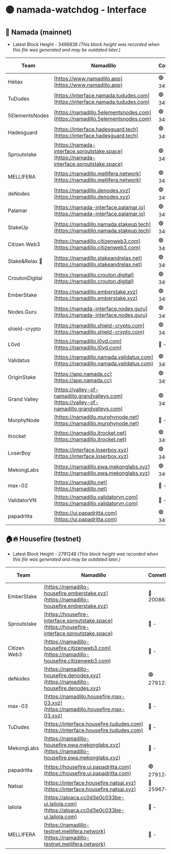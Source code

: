 # 🟡 namada-watchdog - Interface

## 🚀 Namada (mainnet)
- Latest Block Height - 3496838 *(This block height was recorded when this file was generated and may be outdated later.)*

| Team | Namadillo | CometBFT | Indexer | MASP Indexer |
|-|-|-|-|-|
| Heliax | [https://www.namadillo.app](https://www.namadillo.app) | 🟢 3496819 | 🟢 3496819 | 🟢 3496819 |
| TuDudes | [https://interface.namada.tududes.com](https://interface.namada.tududes.com) | 🟢 3496820 | 🟢 3496820 | 🟢 3496819 |
| 5ElementsNodes | [https://namadillo.5elementsnodes.com](https://namadillo.5elementsnodes.com) | 🟢 3496820 | 🟢 3496820 | 🟢 3496820 |
| Hadesguard | [https://interface.hadesguard.tech](https://interface.hadesguard.tech) | 🟢 3496821 | 🟢 3496820 | 🟢 3496820 |
| Sproutstake | [https://namada-interface.sproutstake.space](https://namada-interface.sproutstake.space) | 🟢 3496821 | 🟢 3496821 | 🟢 3496821 |
| MELLIFERA | [https://namadillo.mellifera.network](https://namadillo.mellifera.network) | 🟢 3496822 | 🟢 3496822 | 🟢 3496822 |
| deNodes | [https://namadillo.denodes.xyz](https://namadillo.denodes.xyz) | 🟢 3496822 | 🟢 3496822 | 🟢 3496822 |
| Palamar | [https://namada-interface.palamar.io](https://namada-interface.palamar.io) | 🟢 3496823 | 🟢 3496823 | 🟢 3496823 |
| StakeUp | [https://namadillo.namada.stakeup.tech](https://namadillo.namada.stakeup.tech) | 🟢 3496824 | 🟢 3496823 | 🟢 3496823 |
| Citizen Web3 | [https://namadillo.citizenweb3.com](https://namadillo.citizenweb3.com) | 🟢 3496824 | 🟢 3496824 | 🟢 3496824 |
| Stake&Relax 🦥 | [https://namadillo.stakeandrelax.net](https://namadillo.stakeandrelax.net) | 🟢 3496825 | 🟢 3496825 | 🟢 3496825 |
| CroutonDigital | [https://namadillo.crouton.digital](https://namadillo.crouton.digital) | 🟢 3496825 | 🟢 3496825 | 🟢 3496825 |
| EmberStake | [https://namadillo.emberstake.xyz](https://namadillo.emberstake.xyz) | 🟢 3496826 | 🟢 3496825 | 🟢 3496825 |
| Nodes.Guru | [https://namada-interface.nodes.guru](https://namada-interface.nodes.guru) | 🟢 3496826 | 🟢 3496826 | 🟢 3496826 |
| shield-crypto | [https://namadillo.shield-crypto.com](https://namadillo.shield-crypto.com) | 🟢 3496827 | 🟢 3496827 | 🟢 3496827 |
| L0vd | [https://namadillo.l0vd.com](https://namadillo.l0vd.com) | 🔴 - | 🔴 - | 🔴 - |
| Validatus | [https://namadillo.namada.validatus.com](https://namadillo.namada.validatus.com) | 🟢 3496829 | 🟢 3496829 | 🟢 3496830 |
| OriginStake | [https://app.namada.cc](https://app.namada.cc) | 🟢 3496830 | 🟢 3496830 | 🟢 3496829 |
| Grand Valley | [https://valley-of-namadillo.grandvalleys.com](https://valley-of-namadillo.grandvalleys.com) | 🟢 3496830 | 🟢 3496830 | 🟢 3496830 |
| MurphyNode | [https://namadillo.murphynode.net](https://namadillo.murphynode.net) | 🔴 - | 🔴 - | 🔴 - |
| itrocket | [https://namadillo.itrocket.net](https://namadillo.itrocket.net) | 🟢 3496833 | 🟢 3496832 | 🟢 3496832 |
| LoserBoy | [https://interface.loserboy.xyz](https://interface.loserboy.xyz) | 🟢 3496833 | 🟢 3496833 | 🟢 3496833 |
| MekongLabs | [https://namadillo.pwa.mekonglabs.xyz](https://namadillo.pwa.mekonglabs.xyz) | 🟢 3496833 | 🟢 3496833 | 🟢 3496833 |
| max-02 | [https://namadillo.net](https://namadillo.net) | 🔴 - | 🔴 - | 🔴 - |
| ValidatorVN | [https://namadillo.validatorvn.com](https://namadillo.validatorvn.com) | 🔴 - | 🔴 - | 🔴 - |
| papadritta | [https://ui.papadritta.com](https://ui.papadritta.com) | 🟢 3496838 | 🟢 3496838 | 🟢 3496838 |

## 🏠🔥 Housefire (testnet)
- Latest Block Height - 2791248 *(This block height was recorded when this file was generated and may be outdated later.)*

| Team | Namadillo | CometBFT | Indexer | MASP Indexer |
|-|-|-|-|-|
| EmberStake | [https://namadillo-housefire.emberstake.xyz](https://namadillo-housefire.emberstake.xyz) | 🔴 2008636 | 🔴 - | 🔴 - |
| Sproutstake | [https://housefire-interface.sproutstake.space](https://housefire-interface.sproutstake.space) | 🔴 - | 🔴 - | 🔴 - |
| Citizen Web3 | [https://namadillo-housefire.citizenweb3.com](https://namadillo-housefire.citizenweb3.com) | 🔴 - | 🔴 - | 🔴 - |
| deNodes | [https://namadillo-housefire.denodes.xyz](https://namadillo-housefire.denodes.xyz) | 🟢 2791237 | 🟢 2791237 | 🟢 2791237 |
| max-03 | [https://namadillo.housefire.max-03.xyz](https://namadillo.housefire.max-03.xyz) | 🔴 - | 🔴 - | 🔴 - |
| TuDudes | [https://interface.housefire.tududes.com](https://interface.housefire.tududes.com) | 🔴 - | 🔴 2778001 | 🔴 2778001 |
| MekongLabs | [https://namadillo-housefire.pwa.mekonglabs.xyz](https://namadillo-housefire.pwa.mekonglabs.xyz) | 🔴 - | 🔴 2778001 | 🔴 2778001 |
| papadritta | [https://housefire.ui.papadritta.com](https://housefire.ui.papadritta.com) | 🟢 2791248 | 🟢 2791247 | 🟢 2791248 |
| Natsai | [https://interface.housefire.natsai.xyz](https://interface.housefire.natsai.xyz) | 🔴 2596741 | 🔴 2596741 | 🔴 2596741 |
| laliola | [https://alpaca.cc0d3e0c033be-ui.laliola.com](https://alpaca.cc0d3e0c033be-ui.laliola.com) | 🔴 - | 🔴 - | 🔴 - |
| MELLIFERA | [https://namadillo-testnet.mellifera.network](https://namadillo-testnet.mellifera.network) | 🔴 - | 🔴 2778001 | 🔴 2607259 |

